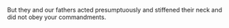 But they and our fathers acted presumptuously and stiffened their neck and did not obey your commandments.
